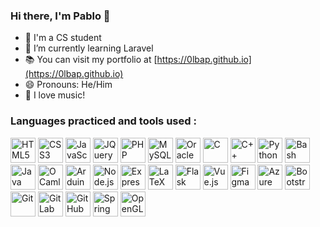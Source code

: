 ### Hi there, I'm Pablo 👋

- :cherry_blossom: I'm a CS student
- :seedling: I’m currently learning Laravel
- 📚 You can visit my portfolio at [https://0lbap.github.io](https://0lbap.github.io)
- :smile: Pronouns: He/Him
- :musical_keyboard: I love music!

### Languages practiced and tools used :

[<img src="https://cdn.jsdelivr.net/gh/devicons/devicon/icons/html5/html5-original.svg" width=40 alt="HTML5" />](#)
[<img src="https://cdn.jsdelivr.net/gh/devicons/devicon/icons/css3/css3-original.svg" width=40 alt="CSS3" />](#)
[<img src="https://cdn.jsdelivr.net/gh/devicons/devicon/icons/javascript/javascript-original.svg" width=40 alt="JavaScript" />](#)
[<img src="https://cdn.jsdelivr.net/gh/devicons/devicon/icons/jquery/jquery-original.svg" width=40 alt="JQuery" />](#)
[<img src="https://cdn.jsdelivr.net/gh/devicons/devicon/icons/php/php-original.svg" width=40 alt="PHP" />](#)
[<img src="https://cdn.jsdelivr.net/gh/devicons/devicon/icons/mysql/mysql-original.svg" width=40 alt="MySQL" />](#)
[<img src="https://cdn.jsdelivr.net/gh/devicons/devicon/icons/oracle/oracle-original.svg" width=40 alt="Oracle" />](#)
[<img src="https://cdn.jsdelivr.net/gh/devicons/devicon/icons/c/c-original.svg" width=40 alt="C" />](#)
[<img src="https://cdn.jsdelivr.net/gh/devicons/devicon/icons/cplusplus/cplusplus-original.svg" width=40 alt="C++" />](#)
[<img src="https://cdn.jsdelivr.net/gh/devicons/devicon/icons/python/python-original.svg" width=40 alt="Python" />](#)
[<img src="https://cdn.jsdelivr.net/gh/devicons/devicon/icons/bash/bash-original.svg" width=40 alt="Bash" />](#)
[<img src="https://cdn.jsdelivr.net/gh/devicons/devicon/icons/java/java-original.svg" width=40 alt="Java" />](#)
[<img src="https://cdn.jsdelivr.net/gh/devicons/devicon/icons/ocaml/ocaml-original.svg" width=40 alt="OCaml" />](#)
[<img src="https://cdn.jsdelivr.net/gh/devicons/devicon/icons/arduino/arduino-original.svg" width=40 alt="Arduino" />](#)
[<img src="https://cdn.jsdelivr.net/gh/devicons/devicon/icons/nodejs/nodejs-original.svg" width=40 alt="Node.js" />](#)
[<img src="https://cdn.jsdelivr.net/gh/devicons/devicon/icons/express/express-original.svg" width=40 alt="Express" />](#)
[<img src="https://cdn.jsdelivr.net/gh/devicons/devicon/icons/latex/latex-original.svg" width=40 alt="LaTeX" />](#)
[<img src="https://cdn.jsdelivr.net/gh/devicons/devicon/icons/flask/flask-original.svg" width=40 alt="Flask" />](#)
[<img src="https://cdn.jsdelivr.net/gh/devicons/devicon/icons/vuejs/vuejs-original.svg" width=40 alt="Vue.js" />](#)
[<img src="https://cdn.jsdelivr.net/gh/devicons/devicon/icons/figma/figma-original.svg" width=40 alt="Figma" />](#)
[<img src="https://cdn.jsdelivr.net/gh/devicons/devicon/icons/azure/azure-original.svg" width=40 alt="Azure" />](#)
[<img src="https://cdn.jsdelivr.net/gh/devicons/devicon/icons/bootstrap/bootstrap-original.svg" width=40 alt="Bootstrap" />](#)
[<img src="https://cdn.jsdelivr.net/gh/devicons/devicon/icons/git/git-original.svg" width=40 alt="Git" />](#)
[<img src="https://cdn.jsdelivr.net/gh/devicons/devicon/icons/gitlab/gitlab-original.svg" width=40 alt="GitLab" />](#)
[<img src="https://cdn.jsdelivr.net/gh/devicons/devicon/icons/github/github-original.svg" width=40 alt="GitHub" />](#)
[<img src="https://cdn.jsdelivr.net/gh/devicons/devicon/icons/spring/spring-original.svg" width=40 alt="Spring" />](#)
[<img src="https://cdn.jsdelivr.net/gh/devicons/devicon/icons/opengl/opengl-plain.svg" width=40 alt="OpenGL" />](#)
